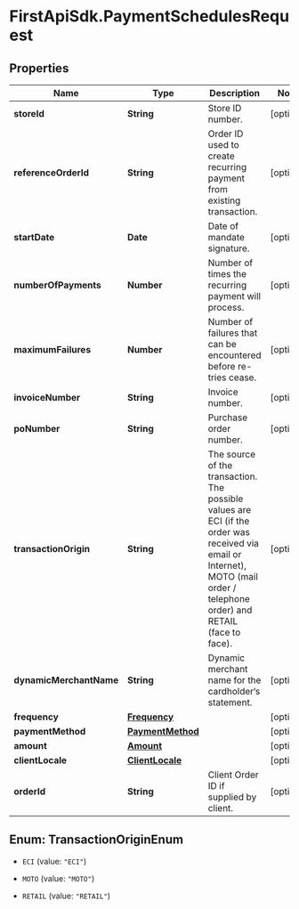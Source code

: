 # FirstApiSdk.PaymentSchedulesRequest

## Properties
Name | Type | Description | Notes
------------ | ------------- | ------------- | -------------
**storeId** | **String** | Store ID number. | [optional] 
**referenceOrderId** | **String** | Order ID used to create recurring payment from existing transaction. | [optional] 
**startDate** | **Date** | Date of mandate signature. | [optional] 
**numberOfPayments** | **Number** | Number of times the recurring payment will process. | [optional] 
**maximumFailures** | **Number** | Number of failures that can be encountered before re-tries cease. | [optional] 
**invoiceNumber** | **String** | Invoice number. | [optional] 
**poNumber** | **String** | Purchase order number. | [optional] 
**transactionOrigin** | **String** | The source of the transaction. The possible values are ECI (if the order was received via email or Internet), MOTO (mail order / telephone order) and RETAIL (face to face). | [optional] 
**dynamicMerchantName** | **String** | Dynamic merchant name for the cardholder‘s statement. | [optional] 
**frequency** | [**Frequency**](Frequency.md) |  | [optional] 
**paymentMethod** | [**PaymentMethod**](PaymentMethod.md) |  | [optional] 
**amount** | [**Amount**](Amount.md) |  | [optional] 
**clientLocale** | [**ClientLocale**](ClientLocale.md) |  | [optional] 
**orderId** | **String** | Client Order ID if supplied by client. | [optional] 


<a name="TransactionOriginEnum"></a>
## Enum: TransactionOriginEnum


* `ECI` (value: `"ECI"`)

* `MOTO` (value: `"MOTO"`)

* `RETAIL` (value: `"RETAIL"`)




